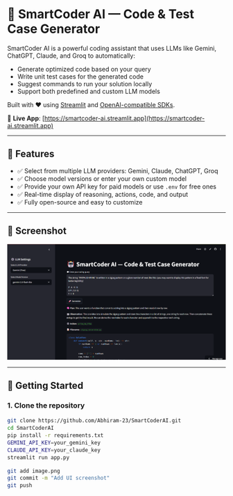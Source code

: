 # 🤖 SmartCoder AI — Code & Test Case Generator

SmartCoder AI is a powerful coding assistant that uses LLMs like Gemini, ChatGPT, Claude, and Groq to automatically:

- Generate optimized code based on your query
- Write unit test cases for the generated code
- Suggest commands to run your solution locally
- Support both predefined and custom LLM models

Built with ❤️ using [Streamlit](https://streamlit.io/) and [OpenAI-compatible SDKs](https://pypi.org/project/openai/).

🔗 **Live App**: [https://smartcoder-ai.streamlit.app](https://smartcoder-ai.streamlit.app)

---

## 🔧 Features

- ✅ Select from multiple LLM providers: Gemini, Claude, ChatGPT, Groq
- ✅ Choose model versions or enter your own custom model
- ✅ Provide your own API key for paid models or use `.env` for free ones
- ✅ Real-time display of reasoning, actions, code, and output
- ✅ Fully open-source and easy to customize

---

## 📸 Screenshot

![SmartCoder AI Screenshot](image.png)

---

## 🚀 Getting Started

### 1. Clone the repository

```bash
git clone https://github.com/Abhiram-23/SmartCoderAI.git
cd SmartCoderAI
pip install -r requirements.txt
GEMINI_API_KEY=your_gemini_key
CLAUDE_API_KEY=your_claude_key
streamlit run app.py
```

```bash
git add image.png
git commit -m "Add UI screenshot"
git push
```
